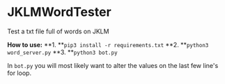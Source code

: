 # JKLMWordTester
Test a txt file full of words on JKLM

**How to use:**
**1. **`pip3 install -r requirements.txt`
**2. **`python3 word_server.py`
**3. **`python3 bot.py`

In `bot.py` you will most likely want to alter the values on the last few line's for loop.
